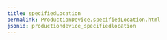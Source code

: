 ```yaml
---
title: specifiedLocation
permalink: ProductionDevice.specifiedLocation.html
jsonid: productiondevice_specifiedlocation
---
```

